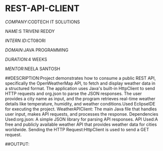 # REST-API-CLIENT

*COMPANY*:CODTECH IT SOLUTIONS

*NAME*:S TRIVENI REDDY

*INTERN ID*:CT08ORI

*DOMAIN*:JAVA PROGRAMMING

*DURATION*:4 WEEKS

*MENTOR*:NEELA SANTOSH

##DESCRIPTION:Project demonstrates how to consume a public REST API, specifically the OpenWeatherMap API, to fetch and display weather data in a structured format. The application uses Java's built-in HttpClient to send HTTP requests and org.json to parse the JSON responses. The user provides a city name as input, and the program retrieves real-time weather details like temperature, humidity, and weather conditions.Used EclipseIDE for executing the project.
WeatherAPIClient: The main Java file that handles user input, makes API requests, and processes the response.
Dependencies Used:org.json: A simple JSON library for parsing API responses.
API Used:A free and publicly available weather API that provides weather data for cities worldwide.
Sending the HTTP Request:HttpClient is used to send a GET request.

##OUTPUT:



